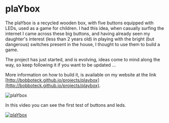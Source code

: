 # plaYbox

The plaYbox is a recycled wooden box, with five buttons equipped with LEDs, used as a game for children.
I had this idea, when casually surfing the internet I came across these big buttons, and having already seen my daughter's interest (less than 2 years old) in playing with the bright (but dangerous) switches present in the house, I thought to use them to build a game.

The project has just started, and is evolving, ideas come to mind along the way, so keep following it if you want to be updated ...

More information on how to build it, is available on my website at the link [http://bobboteck.github.io/projects/playbox](http://bobboteck.github.io/projects/playbox).

![plaYbox](media/plaYbox.png)

In this video you can see the first test of buttons and leds.

[![plaYbox](http://img.youtube.com/vi/BOs1SQlVit8/0.jpg)](http://www.youtube.com/watch?v=BOs1SQlVit8 "")
